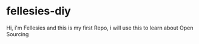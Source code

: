 fellesies-diy
=============

Hi, i'm Fellesies and this is my first Repo, i will use this to learn about Open Sourcing
